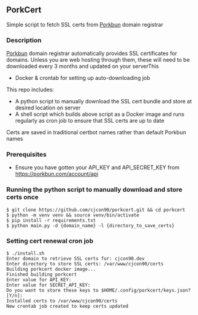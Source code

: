 ## PorkCert

Simple script to fetch SSL certs from [Porkbun](https://porkbun.com/) domain registrar

### Description

[Porkbun](https://porkbun.com/) domain registrar automatically provides SSL certificates for domains. Unless you are web hosting through them, these will need to be downloaded every 3 months and updated on your serverThis
- Docker & crontab for setting up auto-downloading job

This repo includes:
* A python script to manually download the SSL cert bundle and store at desired location on server
* A shell script which builds above script as a Docker image and runs regularly as cron job to ensure that SSL certs are up to date

Certs are saved in traditional certbot names rather than default Porkbun names

### Prerequisites
- Ensure you have gotten your API_KEY and API_SECRET_KEY from https://porkbun.com/account/api

### Running the python script to manually download and store certs once
```
$ git clone https://github.com/cjcon90/porkcert.git && cd porkcert
$ python -m venv venv && source venv/bin/activate
$ pip install -r requirements.txt
$ python main.py -d {domain_name} -l {directory_to_save_certs}
```

### Setting cert renewal cron job
```
$ ./install.sh
Enter domain to retrieve SSL certs for: cjcon90.dev
Enter directory to store SSL certs: /var/www/cjcon90/certs
Building porkcert docker image...
Finished building porkcert
Enter value for API_KEY:
Enter value for SECRET_API_KEY:
Do you want to store these keys to $HOME/.config/porkcert/keys.json? [Y/n]:
Installed certs to /var/www/cjcon90/certs
New crontab job created to keep certs updated
```

